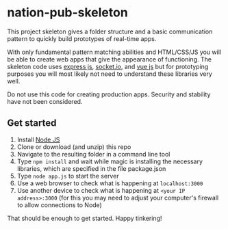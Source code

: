 # nation-pub-skeleton
This project skeleton gives a folder structure and a basic communication pattern to quickly build prototypes of real-time apps. 

With only fundamental pattern matching abilities and HTML/CSS/JS you will be able to create web apps that give the appearance of functioning. The skeleton code uses [express js](https://expressjs.com), [socket.io](http://socket.io), and [vue js](https://vuejs.org/) but for prototyping purposes you will most likely not need to understand these libraries very well.

Do not use this code for creating production apps. Security and stability have not been considered.

## Get started

1. Install [Node JS](https://nodejs.org)
2. Clone or download (and unzip) this repo
3. Navigate to the resulting folder in a command line tool
4. Type `npm install` and wait while magic is installing the necessary libraries, which are specified in the file package.json
5. Type `node app.js` to start the server
6. Use a web browser to check what is happening at `localhost:3000`
7. Use another device to check what is happening at `<your IP address>:3000` (for this you may need to adjust your computer's firewall to allow connections to Node)

That should be enough to get started. Happy tinkering!